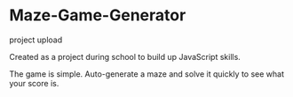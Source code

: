 # Maze-Game-Generator
project upload

Created as a project during school to build up JavaScript skills. 

The game is simple. Auto-generate a maze and solve it quickly to see what your score is.
